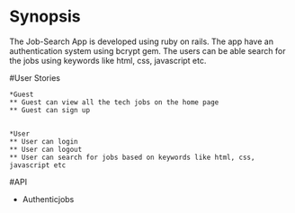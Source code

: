 # Synopsis
The Job-Search App is developed using ruby on rails.  The app have an authentication system using bcrypt gem. The users can be able search for the jobs using keywords like html, css, javascript etc.  



#User Stories
    
    *Guest 
    ** Guest can view all the tech jobs on the home page
    ** Guest can sign up


    *User
    ** User can login 
    ** User can logout
    ** User can search for jobs based on keywords like html, css, javascript etc

#API

* Authenticjobs
